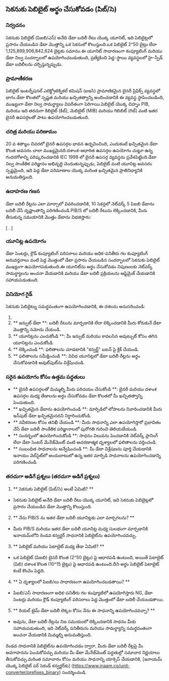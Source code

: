 ## సెకనుకు పెబిబైట్ అర్థం చేసుకోవడం (పిబ్/సె)

### నిర్వచనం
సెకనుకు పెబిబైట్ (పిఐబి/ఎస్) అనేది డేటా బదిలీ రేటు యొక్క యూనిట్, ఇది పెబిబైట్లలో ప్రసారం చేయబడిన డేటా మొత్తాన్ని ఒక సెకనులో కొలుస్తుంది.ఒక పెబిబైట్ 2^50 బైట్లు లేదా 1,125,899,906,842,624 బైట్లకు సమానం.ఈ యూనిట్ సాధారణంగా కంప్యూటింగ్ మరియు డేటా నిల్వ సందర్భాలలో ఉపయోగించబడుతుంది, ప్రత్యేకించి పెద్ద-స్థాయి వ్యవస్థలలో హై-స్పీడ్ డేటా బదిలీలను చర్చిస్తున్నప్పుడు.

### ప్రామాణీకరణ
పెబిబైట్ ఇంటర్నేషనల్ ఎలెక్ట్రోటెక్నికల్ కమిషన్ (ఐఇసి) ప్రామాణికమైన బైనరీ ప్రిఫిక్స్ వ్యవస్థలో భాగం.డేటా కొలతలో స్పష్టత మరియు ఖచ్చితత్వాన్ని అందించడానికి ఈ వ్యవస్థ స్థాపించబడింది, ముఖ్యంగా డేటా నిల్వ సామర్థ్యాలు విపరీతంగా పెరిగాయి.పెబిబైట్ యొక్క చిహ్నం PIB, మరియు ఇది తరచుగా కిబిబైట్ (కిబ్), మెబిబైట్ (MIB) మరియు గిబిబిట్ (గిబ్) వంటి ఇతర బైనరీ ఉపసర్గలతో పాటు ఉపయోగించబడుతుంది.

### చరిత్ర మరియు పరిణామం
20 వ శతాబ్దం చివరలో బైనరీ ఉపసర్గల భావన ఉద్భవించింది, ఎందుకంటే ఖచ్చితమైన డేటా కొలత అవసరం చాలా ముఖ్యమైనది.దశాంశ-ఆధారిత ఉపసర్గల ఉపయోగం చుట్టూ ఉన్న గందరగోళాన్ని పరిష్కరించడానికి IEC 1998 లో బైనరీ ఉపసర్గ వ్యవస్థను ప్రవేశపెట్టింది.డేటా నిల్వ సాంకేతిక పరిజ్ఞానం అభివృద్ధి చెందుతున్నప్పుడు, పెబిబైట్ వంటి యూనిట్ల అవసరం స్పష్టమైంది, ఇది పెద్ద డేటా పరిమాణాల యొక్క మరింత ఖచ్చితమైన ప్రాతినిధ్యానికి అనుమతిస్తుంది.

### ఉదాహరణ గణన
డేటా బదిలీ రేట్లను ఎలా మార్చాలో వివరించడానికి, 10 సెకన్లలో నెట్‌వర్క్ 5 పిఐబి డేటాను బదిలీ చేసే దృష్టాంతాన్ని పరిగణించండి.PIB/S లో బదిలీ రేటును లెక్కించడానికి, మీరు తీసుకున్న సమయానికి మొత్తం డేటాను విభజిస్తారు:

[
.
\]

### యూనిట్ల ఉపయోగం
డేటా సెంటర్లు, క్లౌడ్ కంప్యూటింగ్ పరిసరాలు మరియు అధిక-పనితీరు గల కంప్యూటింగ్ అనువర్తనాలు వంటి పెద్ద మొత్తంలో డేటా ప్రసారం చేయబడిన సందర్భాలలో సెకనుకు పెబిబైట్ ముఖ్యంగా ఉపయోగపడుతుంది.ఈ యూనిట్‌ను అర్థం చేసుకోవడం నిపుణులకు నెట్‌వర్క్ సామర్థ్యాలను అంచనా వేయడానికి మరియు డేటా బదిలీ ప్రక్రియలను ఆప్టిమైజ్ చేయడానికి సహాయపడుతుంది.

### వినియోగ గైడ్
సెకనుకు పెబిబైట్ను సమర్థవంతంగా ఉపయోగించడానికి, ఈ దశలను అనుసరించండి:

1.
2. ** ఇన్పుట్ డేటా **: బదిలీ రేటును మార్చడానికి లేదా లెక్కించడానికి మీరు కోరుకునే డేటా మొత్తాన్ని నమోదు చేయండి.
3. ** యూనిట్లను ఎంచుకోండి **: మీ ఇన్పుట్ మరియు కావలసిన అవుట్పుట్ కోసం తగిన యూనిట్లను ఎంచుకోండి.
4. ** లెక్కించండి **: ఫలితాలను చూడటానికి "కన్వర్ట్" బటన్ పై క్లిక్ చేయండి.
5. ** ఫలితాలను సమీక్షించండి **: వివిధ యూనిట్లలో డేటా బదిలీ రేట్లను అర్థం చేసుకోవడానికి అవుట్‌పుట్‌ను విశ్లేషించండి.

### సరైన ఉపయోగం కోసం ఉత్తమ పద్ధతులు
- ** బైనరీ ఉపసర్గలతో మిమ్మల్ని మీరు పరిచయం చేసుకోండి **: బైనరీ మరియు దశాంశ ఉపసర్గల మధ్య తేడాలను అర్థం చేసుకోవడం డేటా కొలతలో మీ ఖచ్చితత్వాన్ని పెంచుతుంది.
- ** ఖచ్చితమైన డేటాను ఉపయోగించండి **: మార్పిడిలో లోపాలను నివారించడానికి మీరు ఇన్‌పుట్ డేటా ఖచ్చితమైనదని నిర్ధారించుకోండి.
- ** నవీకరణల కోసం తనిఖీ చేయండి **: మీరు సాధనాన్ని ఎలా ఉపయోగిస్తారో ప్రభావితం చేసే డేటా బదిలీ సాంకేతిక పరిజ్ఞానాలలో పురోగతి గురించి తెలియజేయండి.
- ** సందర్భంలో ఉపయోగించుకోండి **: సాధనం విలువను పెంచడానికి నెట్‌వర్క్ ప్లానింగ్ లేదా డేటా సెంటర్ మేనేజ్‌మెంట్ వంటి ఆచరణాత్మక దృశ్యాలలో ఫలితాలను వర్తించండి.
- ** సంబంధిత సాధనాలను అన్వేషించండి **: మీ డేటా విశ్లేషణను పూర్తి చేయడానికి ఇనాయం వెబ్‌సైట్‌లో అందుబాటులో ఉన్న ఇతర మార్పిడి సాధనాలను ఉపయోగించడాన్ని పరిగణించండి.

### తరచుగా అడిగే ప్రశ్నలు (తరచుగా అడిగే ప్రశ్నలు)

1. ** సెకనుకు పెబిబైట్ (పిబ్/సె) అంటే ఏమిటి? **
- సెకనుకు పెబిబైట్ అనేది డేటా బదిలీ రేటు యొక్క యూనిట్, ఇది సెకనుకు పెబిబైట్లలో ప్రసారం చేయబడిన డేటా మొత్తాన్ని కొలుస్తుంది.

2. ** నేను PIB/S ను ఇతర డేటా బదిలీ యూనిట్లకు ఎలా మార్చగలను? **
- మీరు PIB/S మరియు ఇతర డేటా బదిలీ యూనిట్ల మధ్య సులభంగా మార్చడానికి ఇనాయమ్‌లోని రెండవ కన్వర్టర్ సాధనానికి పెబిబైట్‌ను ఉపయోగించవచ్చు.

3. ** పెబిబైట్ మరియు పెటాబైట్ మధ్య తేడా ఏమిటి? **
- ఒక పెబిబైట్ (పిఐబి) బైనరీ కొలత (2^50 బైట్లు) పై ఆధారపడి ఉంటుంది, అయితే పెటాబైట్ (పిబి) దశాంశ కొలత (10^15 బైట్లు) పై ఆధారపడి ఉంటుంది.దీని అర్థం పెబిబైట్ పెటాబైట్ కంటే కొంచెం పెద్దది.

4. ** ఏ దృశ్యాలలో పిఐబి/లు సాధారణంగా ఉపయోగించబడతాయి? **
- పిఐబి/ఎస్ సాధారణంగా అధిక-పనితీరు గల కంప్యూటిలో ఉపయోగిస్తారు NG, డేటా సెంటర్లు మరియు క్లౌడ్ కంప్యూటింగ్ పరిసరాలు పెద్ద మొత్తంలో డేటా బదిలీ చేయబడతాయి.

5. ** రియల్ టైమ్ డేటా బదిలీ లెక్కల కోసం నేను ఈ సాధనాన్ని ఉపయోగించవచ్చా? **
- అవును, డేటా బదిలీ రేట్లను నిజ సమయంలో లెక్కించడానికి సాధనం మీకు సహాయపడుతుంది, ఇది నెట్‌వర్క్ పనితీరును మరియు సామర్థ్యాన్ని సమర్థవంతంగా అంచనా వేయడానికి మిమ్మల్ని అనుమతిస్తుంది.

రెండవ సాధనానికి పెబిబైట్‌ను ఉపయోగించడం ద్వారా, మీరు డేటా బదిలీ రేట్లపై మీ అవగాహనను పెంచుకోవచ్చు మరియు మీ డేటా మేనేజ్‌మెంట్ పద్ధతుల్లో సమాచార నిర్ణయాలు తీసుకోవచ్చు.మరింత సమాచారం కోసం మరియు సాధనాన్ని యాక్సెస్ చేయడానికి, [ఇనాయమ్ యొక్క పెబిబైట్ పర్ సెకండ్ కన్వర్టర్‌కు] (https://www.inaam.co/unit-converter/prefixes_binary) సందర్శించండి.
